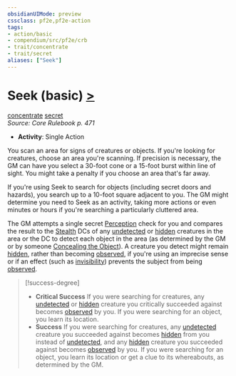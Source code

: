```yaml
---
obsidianUIMode: preview
cssclass: pf2e,pf2e-action
tags:
- action/basic
- compendium/src/pf2e/crb
- trait/concentrate
- trait/secret
aliases: ["Seek"]
---
```

# Seek (basic) [>](chapter-9-playing-the-game.md#Actions "Single Action")
[concentrate](concentrate.md "Concentrate Action & Ability Trait")  [secret](secret.md "Secret General Trait")  
*Source: Core Rulebook p. 471*  


- **Activity**: Single Action

You scan an area for signs of creatures or objects. If you're looking for creatures, choose an area you're scanning. If precision is necessary, the GM can have you select a 30-foot cone or a 15-foot burst within line of sight. You might take a penalty if you choose an area that's far away.

If you're using Seek to search for objects (including secret doors and hazards), you search up to a 10-foot square adjacent to you. The GM might determine you need to Seek as an activity, taking more actions or even minutes or hours if you're searching a particularly cluttered area.

The GM attempts a single secret [Perception](skills.md#Perception) check for you and compares the result to the [Stealth](skills.md#Stealth) DCs of any [undetected](conditions.md#Undetected) or [hidden](conditions.md#Hidden) creatures in the area or the DC to detect each object in the area (as determined by the GM or by someone [Concealing the Object](conceal-an-object.md)). A creature you detect might remain [hidden](conditions.md#Hidden), rather than becoming [observed](conditions.md#Observed), if you're using an imprecise sense or if an effect (such as [invisibility](conditions.md#Invisible)) prevents the subject from being [observed](conditions.md#Observed).

> [!success-degree] 
> - **Critical Success** If you were searching for creatures, any [undetected](conditions.md#Undetected) or [hidden](conditions.md#Hidden) creature you critically succeeded against becomes [observed](conditions.md#Observed) by you. If you were searching for an object, you learn its location.
> - **Success** If you were searching for creatures, any [undetected](conditions.md#Undetected) creature you succeeded against becomes [hidden](conditions.md#Hidden) from you instead of [undetected](conditions.md#Undetected), and any [hidden](conditions.md#Hidden) creature you succeeded against becomes [observed](conditions.md#Observed) by you. If you were searching for an object, you learn its location or get a clue to its whereabouts, as determined by the GM.